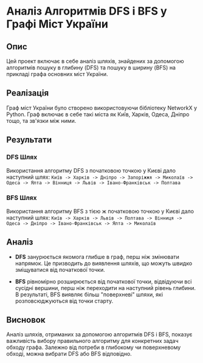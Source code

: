 # Аналіз Алгоритмів DFS і BFS у Графі Міст України

## Опис

Цей проект включає в себе аналіз шляхів, знайдених за допомогою алгоритмів пошуку в глибину (DFS) та пошуку в ширину (BFS) на прикладі графа основних міст України.

## Реалізація

Граф міст України було створено використовуючи бібліотеку NetworkX у Python. Граф включає в себе такі міста як Київ, Харків, Одеса, Дніпро тощо, та зв'язки між ними.

## Результати

### DFS Шлях

Використання алгоритму DFS з початковою точкою у Києві дало наступний шлях:
`Київ -> Харків -> Дніпро -> Запоріжжя -> Миколаїв -> Одеса -> Ялта -> Вінниця -> Львів -> Івано-Франківськ -> Полтава`

### BFS Шлях

Використання алгоритму BFS з тією ж початковою точкою у Києві дало наступний шлях:
`Київ -> Харків -> Львів -> Полтава -> Вінниця -> Одеса -> Дніпро -> Івано-Франківськ -> Ялта -> Миколаїв`

## Аналіз

- **DFS** занурюється якомога глибше в граф, перш ніж змінювати напрямок. Це призводить до виявлення шляхів, що можуть швидко зміщуватися від початкової точки.

- **BFS** рівномірно розширюється від початкової точки, відвідуючи всі сусідні вершини, перш ніж переходити на наступний рівень глибини. В результаті, BFS виявляє більш "поверхневі" шляхи, які розповсюджуються від точки старту.

## Висновок

Аналіз шляхів, отриманих за допомогою алгоритмів DFS і BFS, показує важливість вибору правильного алгоритму для конкретних задач обходу графа. Залежно від потреби в глибокому чи поверхневому обході, можна вибрати DFS або BFS відповідно.
